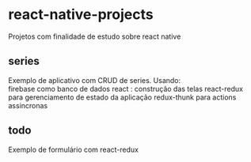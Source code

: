 # react-native-projects
Projetos com finalidade de estudo sobre react native 

## series
Exemplo de aplicativo com CRUD de series. 
Usando:  
firebase como banco de dados 
react : construção das telas 
react-redux para gerenciamento de estado da aplicação 
redux-thunk para actions assincronas 

## todo
Exemplo de formulário com react-redux

